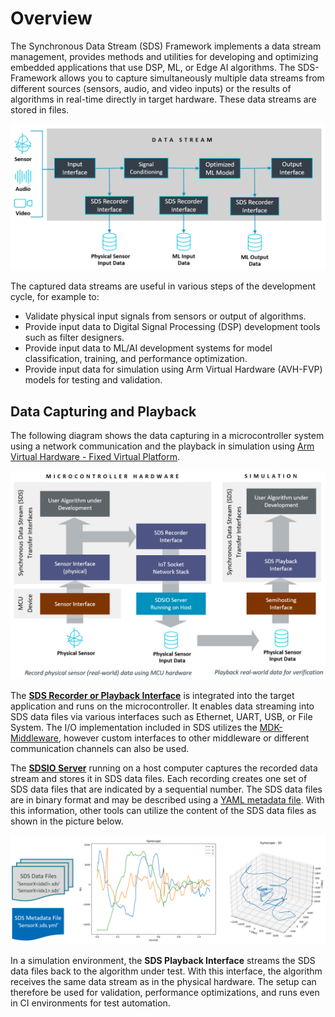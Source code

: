 # Overview

<!-- markdownlint-disable MD013 -->
<!-- markdownlint-disable MD036 -->

The Synchronous Data Stream (SDS) Framework implements a data stream management, provides methods and utilities for developing and optimizing embedded applications that use DSP, ML, or Edge AI algorithms. The SDS-Framework allows you to capture simultaneously multiple data streams from different sources (sensors, audio, and video inputs) or the results of algorithms in real-time directly in target hardware. These data streams are stored in files.

![SDS-Recorder connected to different sources](images/SDS-Recording.png)

The captured data streams are useful in various steps of the development cycle, for example to:

- Validate physical input signals from sensors or output of algorithms.
- Provide input data to Digital Signal Processing (DSP) development tools such as filter designers.
- Provide input data to ML/AI development systems for model classification, training, and performance optimization.
- Provide input data for simulation using Arm Virtual Hardware (AVH-FVP) models for testing and validation.

## Data Capturing and Playback

The following diagram shows the data capturing in a microcontroller system using a network communication and the playback in simulation using [Arm Virtual Hardware - Fixed Virtual Platform](https://github.com/Arm-software/AVH).

![Workflow for simulation](images/Workflow.png)

The [**SDS Recorder or Playback Interface**](sds_interface.md) is integrated into the target application and runs on the microcontroller. It enables data streaming into SDS data files via various interfaces such as Ethernet, UART, USB, or File System. The I/O implementation included in SDS utilizes the [MDK-Middleware](https://www.keil.arm.com/packs/mdk-middleware-keil/overview/), however custom interfaces to other middleware or different communication channels can also be used.

The [**SDSIO Server**](utilities.md#sdsio-server) running on a host computer captures the recorded data stream and stores it in SDS data files. Each recording creates one set of SDS data files that are indicated by a sequential number. The SDS data files are in binary format and may be described using a [YAML metadata file](https://github.com/ARM-software/SDS-Framework/tree/main/schema). With this information, other tools can utilize the content of the SDS data files as shown in the picture below.

![Analysis of SDS data files](images/Analyse.png)

In a simulation environment, the **SDS Playback Interface** streams the SDS data files back to the algorithm under test. With this interface, the algorithm receives the same data stream as in the physical hardware. The setup can therefore be used for validation, performance optimizations, and runs even in CI environments for test automation.
